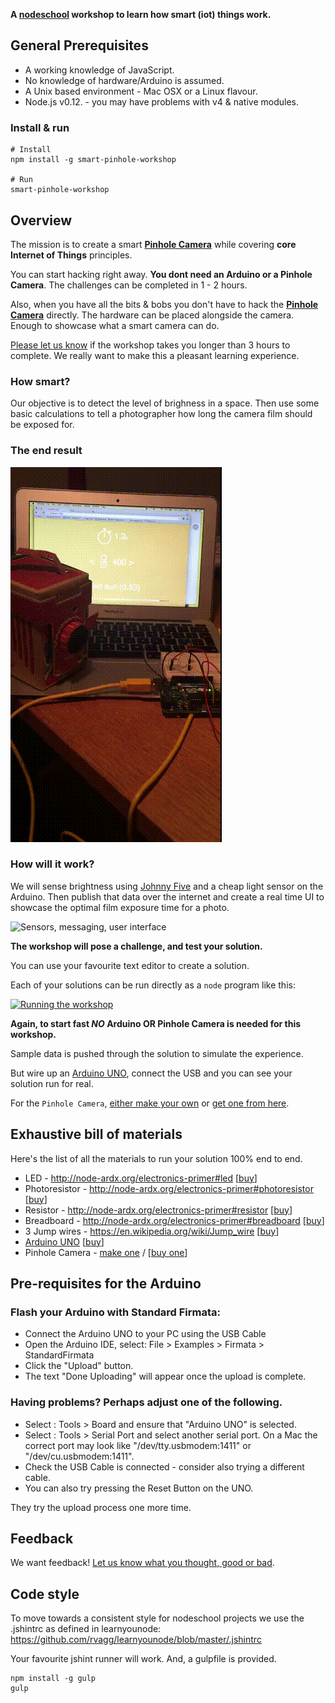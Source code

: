 **A [nodeschool][1] workshop to learn how smart (iot) things work.**

## General Prerequisites

* A working knowledge of JavaScript.
* No knowledge of hardware/Arduino is assumed.
* A Unix based environment - Mac OSX or a Linux flavour.
* Node.js v0.12. - you may have problems with v4 & native modules.

### Install & run

```shell
# Install
npm install -g smart-pinhole-workshop

# Run
smart-pinhole-workshop
```

## Overview

The mission is to create a smart [__Pinhole Camera__][4] while covering __core Internet of Things__ principles.

You can start hacking right away. **You dont need an Arduino or a Pinhole Camera**. The challenges can be completed in 1 - 2 hours. 

Also, when you have all the bits & bobs you don't have to hack the [__Pinhole Camera__][4] directly. The hardware can be placed alongside the camera. Enough to showcase what a smart camera can do.

[Please let us know](mailto:hello@cardboardiot.com?subject=Demo+workshop+takes+too+long) if the workshop takes you longer than 3 hours to complete. We really want to make this a pleasant learning experience.

### How smart?

Our objective is to detect the level of brighness in a space. Then use some basic calculations to tell a photographer how long the camera film should be exposed for.

### The end result

![Camera, arduino and lightmeter setup](docs/smart-pinhole-camera-setup.gif)

### How will it work?

We will sense brightness using [Johnny Five](http://johnny-five.io) and a cheap light sensor on the Arduino. Then publish that data over the internet and create a real time UI to showcase the optimal film exposure time for a photo.

![Sensors, messaging, user interface ](https://rawgit.com/CardboardIoT/smart-pinhole-workshop/master/docs/smart-pinhole-flow.svg)

**The workshop will pose a challenge, and test your solution.**

You can use your favourite text editor to create a solution.

Each of your solutions can be run directly as a `node` program like this:

[![Running the workshop](https://asciinema.org/a/7j43i5cvd3upi90aagharrfcz.png)](https://asciinema.org/a/7j43i5cvd3upi90aagharrfcz?autoplay=1&speed=1.5)

**Again, to start fast _NO_ Arduino OR Pinhole Camera is needed for this workshop.**

Sample data is pushed through the solution to simulate the experience.

But wire up an [Arduino UNO][2], connect the USB and you can see your solution run for real.

For the `Pinhole Camera`, [either make your own][3] or [get one from here][4].

## Exhaustive bill of materials

Here's the list of all the materials to run your solution 100% end to end.

- LED - http://node-ardx.org/electronics-primer#led [[buy][5]]
- Photoresistor - http://node-ardx.org/electronics-primer#photoresistor [[buy][6]]
- Resistor - http://node-ardx.org/electronics-primer#resistor [[buy][7]]
- Breadboard - http://node-ardx.org/electronics-primer#breadboard [[buy][8]]
- 3 Jump wires - https://en.wikipedia.org/wiki/Jump_wire [[buy][9]]
- [Arduino UNO][2] [[buy][10]]
- Pinhole Camera - [make one][3] / [[buy one][4]]

## Pre-requisites for the Arduino

### Flash your Arduino with Standard Firmata:

- Connect the Arduino UNO to your PC using the USB Cable
- Open the Arduino IDE, select: File > Examples > Firmata > StandardFirmata
- Click the "Upload" button.
- The text "Done Uploading" will appear once the upload is complete.

### Having problems? Perhaps adjust one of the following.

* Select : Tools > Board and ensure that "Arduino UNO" is selected.
* Select : Tools > Serial Port and select another serial port.
   On a Mac the correct port may look like "/dev/tty.usbmodem:1411" or "/dev/cu.usbmodem:1411".
* Check the USB Cable is connected - consider also trying a different cable.
* You can also try pressing the Reset Button on the UNO.

They try the upload process one more time.

## Feedback

We want feedback! [Let us know what you thought, good or bad](mailto:hello@cardboardiot.com?subject=Demo+workshop+feedback).

## Code style

To move towards a consistent style for nodeschool projects we use the .jshintrc
as defined in learnyounode: https://github.com/rvagg/learnyounode/blob/master/.jshintrc

Your favourite jshint runner will work. And, a gulpfile is provided.

```shell
npm install -g gulp
gulp
```


[1]: http://nodeschool.io/
[2]: https://www.arduino.cc/en/Main/ArduinoBoardUno
[3]: http://www.instructables.com/id/How-To-Make-A-Pinhole-Camera/
[4]: http://thepopuppinholecompany.com/viddy
[5]: https://www.adafruit.com/products/299
[6]: https://www.adafruit.com/products/161
[7]: http://www.amazon.com/E-Projects-10k-Resistors-Watt-Pieces/dp/B00BWYS9BA
[8]: https://www.adafruit.com/products/64
[9]: http://www.amazon.com/Breadboard-Jumper-Wire-75pcs-pack/dp/B0040DEI9M
[10]: https://www.adafruit.com/products/50

